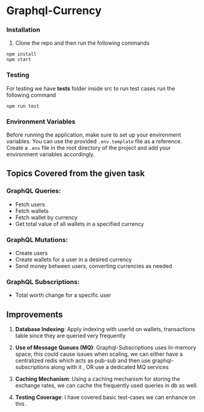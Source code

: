 # Graphql-Currency

### Installation

1. Clone the repo and then run the following commands

```
npm install
npm start
```

### Testing

For testing we have **tests** folder inside src to run test cases run the following command

```
npm run test
```

### Environment Variables

Before running the application, make sure to set up your environment variables. You can use the provided `.env.template` file as a reference. Create a `.env` file in the root directory of the project and add your environment variables accordingly.

## Topics Covered from the given task

### GraphQL Queries:

- Fetch users
- Fetch wallets
- Fetch wallet by currency
- Get total value of all wallets in a specified currency

### GraphQL Mutations:

- Create users
- Create wallets for a user in a desired currency
- Send money between users, converting currencies as needed

### GraphQL Subscriptions:

- Total worth change for a specific user

## Improvements

1. **Database Indexing**:
   Apply indexing with userId on wallets, transactions table since they are queried very frequently

2. **Use of Message Queues (MQ)**:
   Graphql-Subscriptions uses In-memory space, this could cause issues when scaling, we can either have a centralized redis which acts as pub-sub and then use graphql-subscriptions along with it , OR use a dedicated MQ services

3. **Caching Mechanism**: Using a caching mechanism for storing the exchange rates, we can cache the frequently used queries in db as well.

4. **Testing Coverage**: I have covered basic test-cases we can enhance on this .
